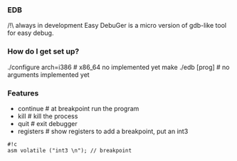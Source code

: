 ### EDB ###
/!\ always in development
Easy DebuGer is a micro version of 
gdb-like tool for easy debug.

### How do I get set up? ###

./configure arch=i386  # x86_64 no implemented yet
make 
./edb [prog] # no arguments implemented yet

### Features ###

* continue # at breakpoint run the program
* kill # kill the process
* quit # exit debugger
* registers # show registers
to add a breakpoint, put an int3 


```
#!c
asm volatile ("int3 \n"); // breakpoint
```
